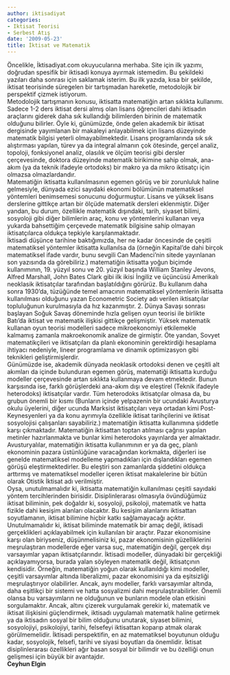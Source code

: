 ```yaml
---
author: iktisadiyat
categories:
- Iktisat Teorisi
- Serbest Atış
date: '2009-05-23'
title: İktisat ve Matematik
---
```


Öncelikle, İktisadiyat.com okuyucularına merhaba. Site için ilk yazımı, doğrudan spesifik bir iktisadi konuya ayırmak istemedim. Bu şekildeki yazıları daha sonrası için saklamak isterim. Bu ilk yazıda, kısa bir şekilde, iktisat teorisinde süregelen bir tartışmadan hareketle, metodolojik bir perspektif çizmek istiyorum.  
Metodolojik tartışmanın konusu, iktisatta matematiğin artan sıklıkta kullanımı.  
Sadece 1-2 ders iktisat dersi almış olan lisans öğrencileri dahi iktisadın araçlarını giderek daha sık kullandığı bilimlerden birinin de matematik olduğunu bilirler. Öyle ki, günümüzde, önde gelen akademik bir iktisat dergisinde yayımlanan bir makaleyi anlayabilmek için lisans düzeyinde matematik bilgisi yeterli olmayabilmektedir. Lisans programlarında sık sık alıştırması yapılan, türev ya da integral almanın çok ötesinde, gerçel analiz, topoloji, fonksiyonel analiz, olasılık ve ölçüm teorisi gibi dersler çerçevesinde, doktora düzeyinde matematik birikimine sahip olmak, ana-akım (ya da teknik ifadeyle ortodoks) bir makro ya da mikro iktisatçı için olmazsa olmazlardandır.  
Matematiğin iktisatta kullanılmasının egemen görüş ve bir zorunluluk haline gelmesiyle, dünyada ezici sayıdaki ekonomi bölümünün matematiksel yöntemleri benimsemesi sonucunu doğurmuştur. Lisans ve yüksek lisans derslerine gittikçe artan bir ölçüde matematik dersleri eklenmiştir. Diğer yandan, bu durum, özellikle matematik dışındaki, tarih, siyaset bilimi, sosyoloji gibi diğer bilimlerin araç, konu ve yöntemlerini kullanan veya yukarda bahsettiğim çerçevede matematik bilgisine sahip olmayan iktisatçılarca oldukça tepkiyle karşılanmaktadır.  
İktisadi düşünce tarihine baktığımızda, her ne kadar öncesinde de çeşitli matematiksel yöntemler iktisatta kullanılsa da (örneğin Kapital’de dahi birçok matematiksel ifade vardır, bunu sevgili Can Madenci’nin sitede yayınlanan son yazısında da görebiliriz.) matematiğin iktisatta yoğun biçimde kullanımının, 19. yüzyıl sonu ve 20. yüzyıl başında William Stanley Jevons, Alfred Marshall, John Bates Clark gibi ilk ikisi İngiliz ve üçüncüsü Amerikalı neoklasik iktisatçılar tarafından başlatıldığını görürüz. Bu kullanım daha sonra 1930’da, tüzüğünde temel amacının matematiksel yöntemlerin iktisatta kullanılması olduğunu yazan Econometric Society adı verilen iktisatçılar topluluğunun kurulmasıyla da hız kazanmıştır. 2. Dünya Savaşı sonrası başlayan Soğuk Savaş döneminde hızla gelişen oyun teorisi ile birlikte Batı’da iktisat ve matematik ilişkisi gittikçe gelişmiştir. Yüksek matematik kullanan oyun teorisi modelleri sadece mikroekonomiyi etkilemekle kalmamış zamanla makroekonomik analize de girmiştir. Öte yandan, Sovyet matematikçileri ve iktisatçıları da planlı ekonominin gerektirdiği hesaplama ihtiyacı nedeniyle, lineer programlama ve dinamik optimizasyon gibi teknikleri geliştirmişlerdir.  
Günümüzde ise, akademik dünyada neoklasik ortodoksi denen ve çeşitli alt akımları da içinde bulunduran egemen görüş, matematiği iktisatta kurduğu modeller çerçevesinde artan sıklıkta kullanmaya devam etmektedir. Bunun karşısında ise, farklı görüşlerdeki ana-akım dışı ve eleştirel (Teknik ifadeyle heterodoks) iktisatçılar vardır. Tüm heterodoks iktisatçılar olmasa da, bu grubun önemli bir kısmı (Bunların içinde yelpazenin bir ucundaki Avusturya okulu üyelerini, diğer ucunda Marksist iktisatçıları veya ortadan kimi Post-Keynesyenleri ya da konu ayrımıyla özellikle iktisat tarihçilerini ve iktisat sosyolojisi çalışanları sayabiliriz.) matematiğin iktisatta kullanımına şiddetle karşı çıkmaktadır. Matematiğin iktisattan toptan atılması çağrısı yapılan metinler hazırlanmakta ve bunlar kimi heterodoks yayınlarda yer almaktadır. Avusturyalılar, matematiğin iktisatta kullanımının er ya da geç, planlı ekonominin pazara üstünlüğüne varacağından korkmakta, diğerleri ise genelde matematiksel modelleme yapmadıkları için dışlandıkları egemen görüşü eleştirmektedirler. Bu eleştiri son zamanlarda şiddetini oldukça arttırmış ve matematiksel modeller içeren iktisat makalelerine bir bütün olarak Otistik İktisat adı verilmiştir.  
Oysa, unutulmamalıdır ki, iktisatta matematiğin kullanılması çeşitli sayıdaki yöntem tercihlerinden birisidir. Disiplinlerarası olmasıyla övündüğümüz iktisat biliminin, pek doğaldır ki, sosyoloji, psikoloji, matematik ve hatta fizikle dahi kesişim alanları olacaktır. Bu kesişim alanlarını iktisattan soyutlamanın, iktisat bilimine hiçbir katkı sağlamayacağı açıktır. Unutulmamalıdır ki, iktisat biliminde matematik bir amaç değil, iktisadi gerçeklikleri açıklayabilmek için kullanılan bir araçtır. Pazar ekonomisine karşı olan biriyseniz, düşünmelisiniz ki, pazar ekonomisinin güzelliklerini meşrulaştıran modellerde eğer varsa suç, matematiğin değil, gerçek dışı varsayımlar yapan iktisatçılarındır. İktisadi modeller, dünyadaki bir gerçekliği açıklayamıyorsa, burada yalan söyleyen matematik değil, iktisatçının kendisidir. Örneğin, matematiğin yoğun olarak kullanıldığı kimi modeller, çeşitli varsayımlar altında liberalizmi, pazar ekonomisini ya da eşitsizliği meşrulaştırıyor olabilirler. Ancak, aynı modeller, farklı varsayımlar altında, daha eşitlikçi bir sistemi ve hatta sosyalizmi dahi meşrulaştırabilirler. Önemli olansa bu varsayımların ne olduğunun ve bunların modele olan etkisini sorgulamaktır. Ancak, altını çizerek vurgulamak gerekir ki, matematik ve iktisat ilişkisini güçlendirmek, iktisadı uygulamalı matematik haline getirmek ya da iktisadın sosyal bir bilim olduğunu unutarak, siyaset bilimini, sosyolojiyi, psikolojiyi, tarihi, felsefeyi iktisattan koparıp atmak olarak görülmemelidir. İktisadi perspektifin, en az matematiksel boyutunun olduğu kadar, sosyolojik, felsefi, tarihi ve siyasi boyutları da önemlidir. İktisat disiplinlerarası özellikleri ağır basan sosyal bir bilimdir ve bu özelliği onun gelişmesi için büyük bir avantajdır.  
**Ceyhun Elgin**